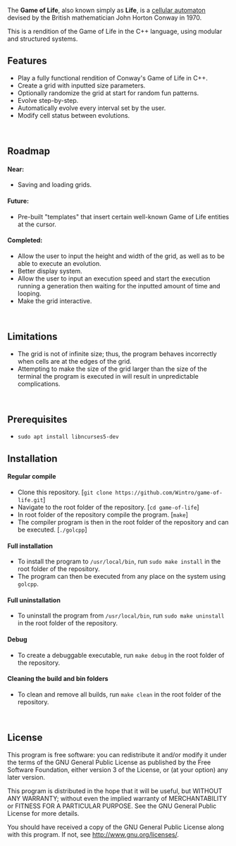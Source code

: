The **Game of Life**, also known simply as **Life**, is a [cellular automaton](https://en.wikipedia.org/wiki/Cellular_automaton) devised by the British mathematician John Horton Conway in 1970.

This is a rendition of the Game of Life in the C++ language, using modular and structured systems.


## Features ##
 * Play a fully functional rendition of Conway's Game of Life in C++.
 * Create a grid with inputted size parameters.
 * Optionally randomize the grid at start for random fun patterns.
 * Evolve step-by-step.
 * Automatically evolve every interval set by the user.
 * Modify cell status between evolutions.


<br>


## Roadmap ##

#### Near: ####
* Saving and loading grids.

#### Future: ####
 * Pre-built "templates" that insert certain well-known Game of Life entities at the cursor.

#### Completed: ####
* Allow the user to input the height and width of the grid, as well as to be able to execute an evolution.
* Better display system.
* Allow the user to input an execution speed and start the execution running a generation then waiting for the inputted amount of time and looping.
* Make the grid interactive.


<br>


## Limitations ##
 * The grid is not of infinite size; thus, the program behaves incorrectly when cells are at the edges of the grid.
 * Attempting to make the size of the grid larger than the size of the terminal the program is executed in will result in unpredictable complications.


<br>


## Prerequisites ##
* `sudo apt install libncurses5-dev`


## Installation ##
#### Regular compile ####
* Clone this repository. [`git clone https://github.com/Wintro/game-of-life.git`]
* Navigate to the root folder of the repository. [`cd game-of-life`]
* In root folder of the repository compile the program. [`make`]
* The compiler program is then in the root folder of the repository and can be executed. [`./golcpp`]

#### Full installation ####
* To install the program to `/usr/local/bin`, run `sudo make install` in the root folder of the repository.
* The program can then be executed from any place on the system using `golcpp`.

#### Full uninstallation ####
* To uninstall the program from `/usr/local/bin`, run `sudo make uninstall` in the root folder of the repository.

#### Debug ####
* To create a debuggable executable, run `make debug` in the root folder of the repository.

#### Cleaning the build and bin folders ####
* To clean and remove all builds, run `make clean` in the root folder of the repository.


<br>


## License ##
This program is free software: you can redistribute it and/or modify
it under the terms of the GNU General Public License as published by
the Free Software Foundation, either version 3 of the License, or
(at your option) any later version.

This program is distributed in the hope that it will be useful,
but WITHOUT ANY WARRANTY; without even the implied warranty of
MERCHANTABILITY or FITNESS FOR A PARTICULAR PURPOSE.  See the
GNU General Public License for more details.

You should have received a copy of the GNU General Public License
along with this program.  If not, see <http://www.gnu.org/licenses/>.
